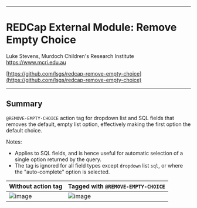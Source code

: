 ********************************************************************************
# REDCap External Module: Remove Empty Choice

Luke Stevens, Murdoch Children's Research Institute https://www.mcri.edu.au

[https://github.com/lsgs/redcap-remove-empty-choice](https://github.com/lsgs/redcap-remove-empty-choice)
********************************************************************************

## Summary

`@REMOVE-EMPTY-CHOICE` action tag for dropdown list and SQL fields that removes the default, empty list option, effectively making the first option the default choice.

Notes:
* Applies to SQL fields, and is hence useful for automatic selection of a single option returned by the query. 
* The tag is ignored for all field types except <code>dropdown</code> list <code>sql</code>, or where the \"auto-complete\" option is selected.

|Without action tag|Tagged with `@REMOVE-EMPTY-CHOICE`|
|-|-|
|![image](https://github.com/user-attachments/assets/236ef92a-217d-4f62-b8b8-19b10795bd77)|![image](https://github.com/user-attachments/assets/abd47aaa-438a-47d7-b8fa-cd051d64f081)|
